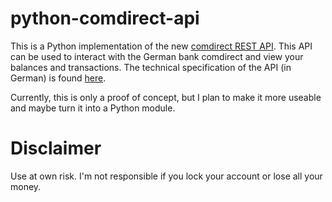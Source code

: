 # python-comdirect-api

This is a Python implementation of the new [comdirect REST API](https://www.comdirect.de/cms/kontakt-zugaenge-api.html). This API can be used to interact with the German bank comdirect and view your balances and transactions. The technical specification of the API (in German) is found [here](https://kunde.comdirect.de/cms/media/comdirect_REST_API_Dokumentation.pdf).

Currently, this is only a proof of concept, but I plan to make it more useable and maybe turn it into a Python module.

# Disclaimer

Use at own risk. I'm not responsible if you lock your account or lose all your money. 
